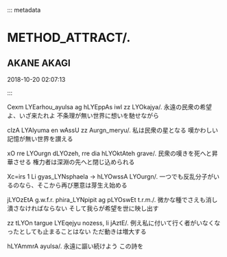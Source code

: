 ::: metadata

# METHOD_ATTRACT/.

## AKANE AKAGI

2018-10-20 02:07:13

:::

Cexm LYEarhou_ayulsa ag hLYEppAs iwl zz LYOkajya/.
永遠の民衆の希望よ、いざ来たれよ 不条理が無い世界に想いを馳せながら

cIzA LYAlyuma en wAssU zz Aurgn_meryu/.
私は民衆の星となる 嘆かわしい記憶が無い世界を讃える

xO rre LYOurgn dLYOzeh, rre dia hLYOktAteh grave/.
民衆の嘆きを死へと昇華させる 権力者は深淵の先へと閉じ込められる

Xc=irs 1 Li gyas_LYNsphaela -> hLYOwssA LYOurgn/.
一つでも反乱分子がいるのなら、そこから再び悪意は芽生え始める

jLYOzEtA g.w.f.r. phira_LYNpipit ag pLYOswEt t.r.m./.
微かな種でさえも消し潰さなければならない そして我らが希望を世に映し出す

zz tLYOn targue LYEqejyu nozess, li jAztE/.
例え私に付いて行く者がいなくなったとしても止まることはない ただ動きは増大する

hLYAmmrA ayulsa/.
永遠に謳い続けよう この詩を
